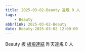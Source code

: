```yaml
---
title: 2025-03-02-Beauty 違規 0 人
tags:
    - Beauty
abbrlink: 2025-03-02-Beauty
date: Beauty-2025-03-02 12:00:00
---
```

Beauty 板 [板規連結](https://www.ptt.cc/bbs/Beauty/M.1630069980.A.84B.html)
昨天違規 0 人
